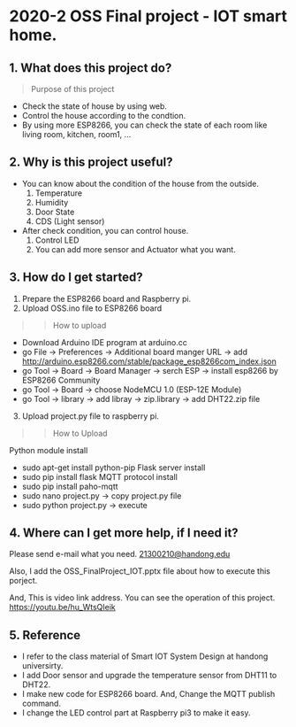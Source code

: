 2020-2 OSS Final project - IOT smart home.
===========================
## 1. What does this project do?
> Purpose of this project
* Check the state of house by using web.
* Control the house according to the condtion.
* By using more ESP8266, you can check the state of each room like living room, kitchen, room1, ...

## 2. Why is this project useful?
* You can know about the condition of the house from the outside.
  1. Temperature
  2. Humidity
  3. Door State
  4. CDS (Light sensor)
* After check condition, you can control house.
  1. Control LED
  2. You can add more sensor and Actuator what you want.

## 3. How do I get started?
1. Prepare the ESP8266 board and Raspberry pi.
2. Upload OSS.ino file to ESP8266 board
>> How to upload
* Download Arduino IDE program at arduino.cc
* go File -> Preferences -> Additional board manger URL -> add http://arduino.esp8266.com/stable/package_esp8266com_index.json
* go Tool -> Board -> Board Manager -> serch ESP -> install esp8266 by ESP8266 Community
* go Tool -> Board -> choose NodeMCU 1.0 (ESP-12E Module)
* go Tool -> library -> add libray -> zip.library -> add DHT22.zip file
 
3. Upload project.py file to raspberry pi.
>> How to Upload

Python module install
* sudo apt-get install python-pip
Flask server install
* sudo pip install flask
MQTT protocol install
* sudo pip install paho-mqtt
* sudo nano project.py -> copy project.py file
* sudo python project.py -> execute

## 4. Where can I get more help, if I need it?

Please send e-mail what you need.
<21300210@handong.edu>

Also, I add the OSS_FinalProject_IOT.pptx file about how to execute this porject.

And, This is video link address. You can see the operation of this project. 
<https://youtu.be/hu_WtsQIeik>

## 5. Reference
* I refer to the class material of Smart IOT System Design at handong universirty.
* I add Door sensor and upgrade the temperature sensor from DHT11 to DHT22.
* I make new code for ESP8266 board. And, Change the MQTT publish command.
* I change the LED control part at Raspberry pi3 to make it easy.
